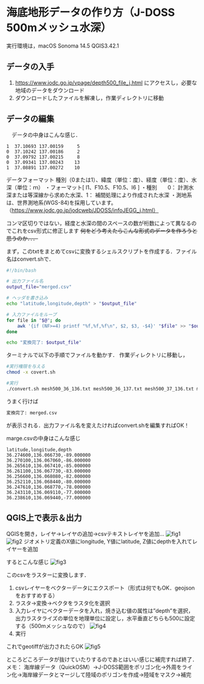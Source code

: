 # 海底地形データの作り方（J-DOSS 500mメッシュ水深）

 実行環境は，macOS Sonoma 14.5 QGIS3.42.1
## データの入手
 1. https://www.jodc.go.jp/vpage/depth500_file_j.html にアクセスし，必要な地域のデータをダウンロード
 2. ダウンロードしたファイルを解凍し，作業ディレクトリに移動
## データの編集
　データの中身はこんな感じ．
 ```
 1  37.10693 137.00159     5
0  37.10242 137.00186     2
0  37.09792 137.00215     8
0  37.09341 137.00243    13
1  37.08891 137.00272    10
 ```

データフォーマット
種別（0または1）、緯度（単位：度）、経度（単位：度）、水深（単位：ｍ）
・フォーマット[ I1、F10.5、F10.5、I6 ]
・種別　　0： 計測水深または等深線から求めた水深、1： 補間処理により作成された水深
・測地系は、世界測地系(WGS-84)を採用しています。
（https://www.jodc.go.jp/jodcweb/JDOSS/infoJEGG_j.html）

コンマ区切りではない，経度と水深の間のスペースの数が桁数によって異なるのでこれをcsv形式に修正します
~~何をどう考えたらこんな形式のデータを作ろうと思うのか．．．~~

まず，このtxtをまとめてcsvに変換するシェルスクリプトを作成する．ファイル名はconvert.shで．
```bash:convert.sh
#!/bin/bash

# 出力ファイル名
output_file="merged.csv"

# ヘッダを書き込み
echo "latitude,longitude,depth" > "$output_file"

# 入力ファイルをループ
for file in "$@"; do
    awk '{if (NF>=4) printf "%f,%f,%f\n", $2, $3, -$4}' "$file" >> "$output_file"
done

echo "変換完了: $output_file"
```

ターミナルで以下の手順でファイルを動かす．
作業ディレクトリに移動し，
```bash
#実行権限を与える
chmod -x covert.sh
```
```bash
#実行
./convert.sh mesh500_36_136.txt mesh500_36_137.txt mesh500_37_136.txt mesh500_37_137.txt 
```
うまく行けば
```bash
変換完了: merged.csv
```
が表示される．出力ファイル名を変えたければconvert.shを編集すればOK！

marge.csvの中身はこんな感じ
```csv
latitude,longitude,depth
36.274600,136.066730,-89.000000
36.270100,136.067060,-86.000000
36.265610,136.067410,-85.000000
36.261100,136.067730,-83.000000
36.256600,136.068080,-82.000000
36.252110,136.068440,-80.000000
36.247610,136.068770,-78.000000
36.243110,136.069110,-77.000000
36.238610,136.069440,-77.000000
```

## QGIS上で表示＆出力
QGISを開き，レイヤ→レイヤの追加→csvテキストレイヤを追加...
![fig1](https://github.com/user-attachments/assets/e6587366-b4d9-4523-ad69-eb8368d2ac34)
![fig2](https://github.com/user-attachments/assets/8ba25144-84f5-48d7-be4b-f1baa24e5bac)
ジオメトリ定義のX値にlongitude, Y値にlatitude, Z値にdepthを入れてレイヤーを追加

するとこんな感じ
![fig3](https://github.com/user-attachments/assets/3e4a6d62-99ee-4641-be0a-3f5b52a6add3)

このcsvをラスターに変換します．
1. csvレイヤーをベクターデータにエクスポート（形式は何でもOK．geojsonをおすすめする）
2. ラスタ→変換→ベクタをラスタ化を選択
3. 入力レイヤにベクターデータを入れ，焼き込む値の属性は”depth”を選択，出力ラスタライズの単位を地理単位に設定し，水平垂直どちらも500に設定する（500mメッシュなので）
![fig4](https://github.com/user-attachments/assets/950a84d6-bb51-4ef5-8e56-cab21dd007b5)
4. 実行

これでgeotiffが出力されたらOK
![fig5](https://github.com/user-attachments/assets/b66d0f55-0d99-47d5-9e87-196613e63e09)

ところどころデータが抜けていたりするのであとはいい感じに補完すれば終了．
メモ：
海岸線データ（QuickOSM）→J-DOSS範囲をポリゴン化→外周をライン化→海岸線データとマージして陸域のポリゴンを作成→陸域をマスク→補完